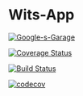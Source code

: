 # Wits-App
[![Google-s-Garage](https://circleci.com/gh/Google-s-Garage/Wits-App.svg?style=svg)](https://app.circleci.com/github/Google-s-Garage/Wits-App/pipelines)

[![Coverage Status](https://coveralls.io/repos/github/Google-s-Garage/Wits-App/badge.svg?branch=master)](https://coveralls.io/github/Google-s-Garage/Wits-App?branch=master)

[![Build Status](https://travis-ci.com/Google-s-Garage/Wits-App.svg?branch=master)](https://travis-ci.com/Google-s-Garage/Wits-App)

[![codecov](https://codecov.io/gh/Takobz/https-github.com-Google-s-Garage-Wits-App/branch/master/graph/badge.svg)](https://codecov.io/gh/Takobz/https-github.com-Google-s-Garage-Wits-App)
